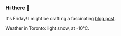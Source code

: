 ### Hi there :wave:

It's Friday! I might be crafting a fascinating [blog post](https://www.benjaminwuethrich.dev).

Weather in Toronto: light snow, at -10°C.
